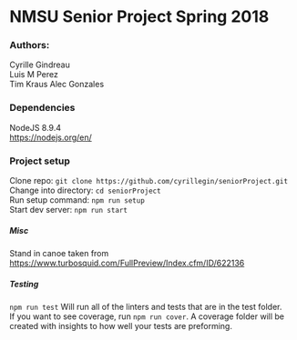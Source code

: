 # NMSU Senior Project Spring 2018

### Authors: 
Cyrille Gindreau  
Luis M  Perez  
Tim Kraus
Alec Gonzales

### Dependencies
NodeJS 8.9.4  
https://nodejs.org/en/


### Project setup
Clone repo: `git clone https://github.com/cyrillegin/seniorProject.git`  
Change into directory: `cd seniorProject`  
Run setup command: `npm run setup`  
Start dev server: `npm run start`  


##### Misc
Stand in canoe taken from https://www.turbosquid.com/FullPreview/Index.cfm/ID/622136

##### Testing
`npm run test` Will run all of the linters and tests that are in the test folder.  
If you want to see coverage, run `npm run cover`. A coverage folder will be created with insights to how well your tests are preforming.
